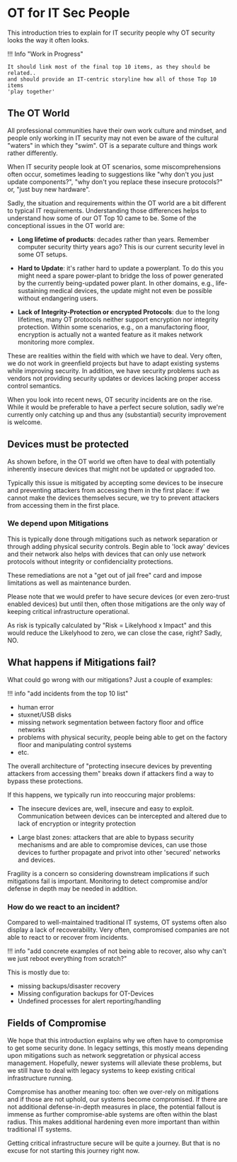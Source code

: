 # OT for IT Sec People

This introduction tries to explain for IT security people why OT security looks
the way it often looks.

!!! Info "Work in Progress"

    It should link most of the final top 10 items, as they should be related..
    and should provide an IT-centric storyline how all of those Top 10 items
    'play together'

## The OT World

All professional communities have their own work culture and mindset, and people
only working in IT security may not even be aware of the cultural "waters" in
which they "swim". OT is a separate culture and things work rather differently.

When IT security people look at OT scenarios, some miscomprehensions often
occur, sometimes leading to suggestions like "why don't you just update
components?", "why don't you replace these insecure protocols?" or,
"just buy new hardware".

Sadly, the situation and requirements within the OT world are a bit different
to typical IT requirements. Understanding those differences helps to
understand how some of our OT Top 10 came to be. Some of the conceptional
issues in the OT world are:

- **Long lifetime of products**: decades rather than years. Remember computer
  security thirty years ago? This is our current security level in some OT setups.

- **Hard to Update**: it's rather hard to update a powerplant. To do this you might
  need a spare power-plant to bridge the loss of power generated by the currently
  being-updated power plant. In other domains, e.g., life-sustaining medical devices, the
  update might not even be possible without endangering users.

- **Lack of Integrity-Protection or encrypted Protocols**: due to the long lifetimes,
  many OT protocols neither support encryption nor integrity protection. Within some
  scenarios, e.g., on a manufactoring floor, encryption is actually not a wanted feature
  as it makes network monitoring more complex.

These are realities within the field with which we have to deal. Very often,
we do not work in greenfield projects but have to adapt existing systems while
improving security. In addition, we have security problems such as vendors not
providing security updates or devices lacking proper access control semantics.

When you look into recent news, OT security incidents are on the rise. While it
would be preferable to have a perfect secure solution, sadly we're currently
only catching up and thus any (substantial) security improvement is welcome.

## Devices must be protected

As shown before, in the OT world we often have to deal with potentially
inherently insecure devices that might not be updated or upgraded too.

Typically this issue is mitigated by accepting some devices to be insecure
and preventing attackers from accessing them in the first place: if we
cannot make the devices themselves secure, we try to prevent attackers
from accessing them in the first place.

### We depend upon Mitigations

This is typically done through mitigations such as network separation or
through adding physical security controls. Begin able to 'lock away'
devices and their network also helps with devices that can only use
network protocols without integrity or confidenciality protections.

These remediations are not a "get out of jail free" card and impose
limitations as well as maintenance burden.

Please note that we would prefer to have secure devices (or even
zero-trust enabled devices) but until then, often those mitigations
are the only way of keeping critical infrastructure operational.

As risk is typically calculated by "Risk = Likelyhood x Impact" and this
would reduce the Likelyhood to zero, we can close the case, right? Sadly, NO.

## What happens if Mitigations fail?

What could go wrong with our mitigations? Just a couple of examples:

!!! info "add incidents from the top 10 list"

- human error
- stuxnet/USB disks
- missing network segmentation between factory floor and office networks
- problems with physical security, people being able to get on the
  factory floor and manipulating control systems
- etc.

The overall architecture of "protecting insecure devices by preventing
attackers from accessing them" breaks down if attackers find a way to
bypass these protections.

If this happens, we typically run into reoccuring major problems:

- The insecure devices are, well, insecure and easy to exploit.
  Communication between devices can be intercepted and altered due to
  lack of encryption or integrity protection

- Large blast zones: attackers that are able to bypass security
  mechanisms and are able to compromise devices, can use those devices
  to further propagate and privot into other 'secured' networks and devices.

Fragility is a concern so considering downstream implications if such
mitigations fail is important. Monitoring to detect compromise and/or
defense in depth may be needed in addition.

### How do we react to an incident?

Compared to well-maintained traditional IT systems, OT systems often
also display a lack of recoverability. Very often, compromised companies
are not able to react to or recover from incidents.

!!! info "add concrete examples of not being able to recover, also why can't we just reboot everything from scratch?"

This is mostly due to:

- missing backups/disaster recovery
- Missing configuration backups for OT-Devices
- Undefined processes for alert reporting/handling

## Fields of Compromise

We hope that this introduction explains why we often have to compromise to get
some security done. In legacy settings, this mostly means depending upon mitigations
such as network seggretation or physical access management. Hopefully, newer systems
will alleviate these problems, but we still have to deal with legacy systems to
keep existing critical infrastructure running.

Compromise has another meaning too: often we over-rely on mitigations and if those
are not uphold, our systems become compromised. If there are not additional
defense-in-depth measures in place, the potential fallout is immense as further
compromise-able systems are often within the blast radius. This makes additional
hardening even more important than within traditional IT systems.

Getting critical infrastructure secure will be quite a journey. But that is no excuse
for not starting this journey right now.
